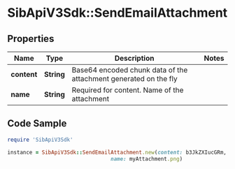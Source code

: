 # SibApiV3Sdk::SendEmailAttachment

## Properties

Name | Type | Description | Notes
------------ | ------------- | ------------- | -------------
**content** | **String** | Base64 encoded chunk data of the attachment generated on the fly | 
**name** | **String** | Required for content. Name of the attachment | 

## Code Sample

```ruby
require 'SibApiV3Sdk'

instance = SibApiV3Sdk::SendEmailAttachment.new(content: b3JkZXIucGRm,
                                 name: myAttachment.png)
```


